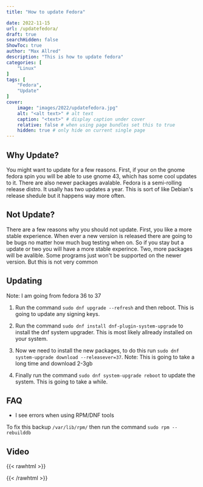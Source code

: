 ```yaml
---
title: "How to update Fedora"

date: 2022-11-15
url: /updatefedora/
draft: true
searchHidden: false
ShowToc: true
author: "Max Allred"
description: "This is how to update fedora"
categories: [
    "Linux"
]
tags: [
    "Fedora",
    "Update"
]
cover:
    image: "images/2022/updatefedora.jpg"
    alt: "<alt text>" # alt text
    caption: "<text>" # display caption under cover
    relative: false # when using page bundles set this to true
    hidden: true # only hide on current single page
---
```


## Why Update?
You might want to update for a few reasons. First, if your on the gnome fedora spin you will be able to use gnome 43, which has some cool updates to it. There are also newer packages avalable. Fedora is a semi-rolling release distro. It usally has two updates a year. This is sort of like Debian's release shedule but it happens way more often.

## Not Update?
There are a few reasons why you should not update. First, you like a more stable experience. When ever a new version is released there are going to be bugs no matter how much bug testing when on. So if you stay but a update or two you will have a more stable experince. Two, more packages will be avalible. Some programs just won't be supported on the newer version. But this is not very common

## Updating
Note: I am going from fedora 36 to 37

1. Run the command `sudo dnf upgrade --refresh` and then reboot. This is going to update any signing keys.

2. Run the command `sudo dnf install dnf-plugin-system-upgrade` to install the dnf system upgrader. This is most likely allready installed on your system.

3. Now we need to install the new packages, to do this run `sudo dnf system-upgrade download --releasever=37`. Note: This is going to take a long time and download 2-3gb

4. Finally run the command `sudo dnf system-upgrade reboot` to update the system. This is going to take a while.


## FAQ

* I see errors when using RPM/DNF tools

To fix this backup `/var/lib/rpm/` then run the command `sudo rpm --rebuilddb`
## Video
{{< rawhtml >}}    
    
{{< /rawhtml >}}

